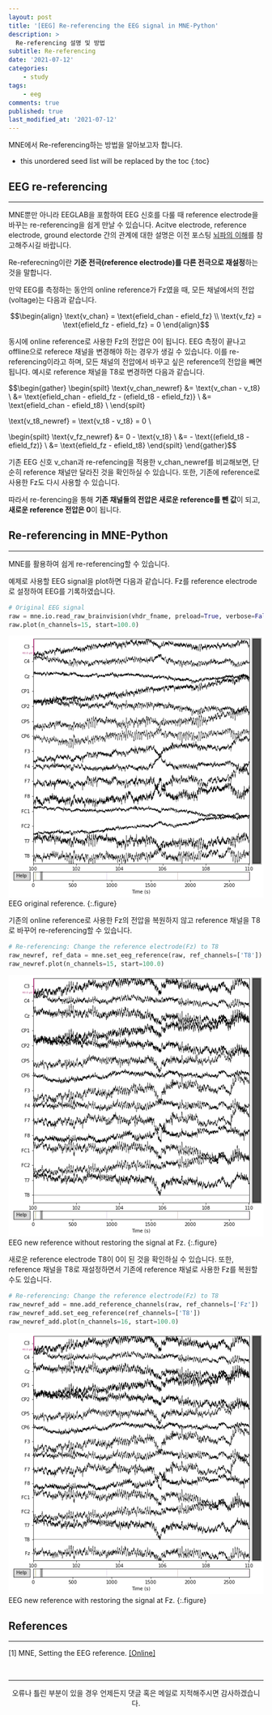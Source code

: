 ```yaml
---
layout: post
title: '[EEG] Re-referencing the EEG signal in MNE-Python'
description: >
  Re-referencing 설명 및 방법
subtitle: Re-referencing
date: '2021-07-12'
categories:
    - study
tags:
    - eeg
comments: true
published: true
last_modified_at: '2021-07-12'
---
```


MNE에서 Re-referencing하는 방법을 알아보고자 합니다.

* this unordered seed list will be replaced by the toc
{:toc}

## EEG re-referencing   

***

MNE뿐만 아니라 EEGLAB을 포함하여 EEG 신호를 다룰 때 reference electrode을 바꾸는 re-referencing을 쉽게 만날 수 있습니다. Acitve electrode, reference electrode, ground electorde 간의 관계에 대한 설명은 이전 포스팅 [뇌파의 이해](https://hayoonsong.github.io/study/2021-01-05-understanding_eeg/)를 참고해주시길 바랍니다.

Re-referecning이란 **기준 전극(reference electrode)를 다른 전극으로 재설정**하는 것을 말합니다. 

만약 EEG를 측정하는 동안의 online reference가 Fz였을 때, 모든 채널에서의 전압(voltage)는 다음과 같습니다.

$$\begin{align}
  \text{v_chan} = \text{efield_chan - efield_fz} \\
  \text{v_fz} = \text{efield_fz - efield_fz} = 0
\end{align}$$

동시에 online reference로 사용한 Fz의 전압은 0이 됩니다. EEG 측정이 끝나고 offline으로 referece 채널을 변경해야 하는 경우가 생길 수 있습니다.
이를 re-referencing이라고 하며, 모든 채널의 전압에서 바꾸고 싶은 reference의 전압을 빼면됩니다. 예시로 reference 채널을 T8로 변경하면 다음과 같습니다.

$$\begin{gather}
\begin{spilt}
  \text{v_chan_newref} &= \text{v_chan - v_t8} \\
                       &= \text{efield_chan - efield_fz - (efield_t8 - efield_fz)} \\
                       &= \text{efield_chan - efield_t8} \\
\end{spilt}

  \text{v_t8_newref} = \text{v_t8 - v_t8} = 0 \\

\begin{spilt}
  \text{v_fz_newref} &= 0 - \text{v_t8} \\
                     &= - \text{(efield_t8 - efield_fz)} \\
                     &= \text{efield_fz - efield_t8}
  \end{spilt}
\end{gather}$$

기존 EEG 신호 v_chan과 re-refencing을 적용한 v_chan_newref를 비교해보면, 단순히 reference 채널만 달라진 것을 확인하실 수 있습니다. 또한, 기존에 reference로 사용한 Fz도 다시 사용할 수 있습니다.

따라서 re-ferencing을 통해 **기존 채널들의 전압은 새로운 reference를 뺀 값**이 되고, **새로운 reference 전압은 0**이 됩니다.

## Re-referencing in MNE-Python

***

MNE를 활용하여 쉽게 re-referencing할 수 있습니다.

예제로 사용할 EEG signal을 plot하면 다음과 같습니다. Fz를 reference electrode로 설정하여 EEG를 기록하였습니다.

~~~python
# Original EEG signal
raw = mne.io.read_raw_brainvision(vhdr_fname, preload=True, verbose=False)
raw.plot(n_channels=15, start=100.0)
~~~

![Original EEG](https://github.com/HayoonSong/Images-for-Github-Pages/blob/main/study/eeg/2022-07-12-re-referencing/original.png?raw=true)   
EEG original reference.
{:.figure}

기존의 online reference로 사용한 Fz의 전압을 복원하지 않고 reference 채널을 T8로 바꾸어 re-referencing할 수 있습니다.

~~~python
# Re-referencing: Change the reference electrode(Fz) to T8
raw_newref, ref_data = mne.set_eeg_reference(raw, ref_channels=['T8'])
raw_newref.plot(n_channels=15, start=100.0)
~~~

![Re-referencing without Fz](https://github.com/HayoonSong/Images-for-Github-Pages/blob/main/study/eeg/2022-07-12-re-referencing/re_referencing_withoutFz.png?raw=true)   
EEG new reference without restoring the signal at Fz.
{:.figure}

새로운 reference electrode T8이 0이 된 것을 확인하실 수 있습니다. 또한, reference 채널을 T8로 재설정하면서 기존에 reference 채널로 사용한 Fz를 복원할 수도 있습니다.

~~~python
# Re-referencing: Change the reference electrode(Fz) to T8
raw_newref_add = mne.add_reference_channels(raw, ref_channels=['Fz'])
raw_newref_add.set_eeg_reference(ref_channels=['T8'])
raw_newref_add.plot(n_channels=16, start=100.0)
~~~

![Re-referencing with Fz](https://github.com/HayoonSong/Images-for-Github-Pages/blob/main/study/eeg/2022-07-12-re-referencing/re_referencing_withFz.png?raw=true)   
EEG new reference with restoring the signal at Fz.
{:.figure}

## References

***

[1] MNE, Setting the EEG reference. [[Online]](https://mne.tools/stable/auto_tutorials/preprocessing/55_setting_eeg_reference.html)

<br>

***

<center>오류나 틀린 부분이 있을 경우 언제든지 댓글 혹은 메일로 지적해주시면 감사하겠습니다.</center>